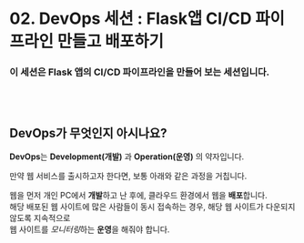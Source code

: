 # 02. DevOps 세션 : Flask앱 CI/CD 파이프라인 만들고 배포하기
### 이 세션은 Flask 앱의 CI/CD 파이프라인을 만들어 보는 세션입니다.    
<br>
<br>

## **DevOps**가 무엇인지 아시나요?  
**DevOps**는  **Development(개발)** 과 **Operation(운영)** 의 약자입니다.

만약 웹 서비스를 출시하고자 한다면, 보통 아래와 같은 과정을 거칩니다.  
  
웹을 먼저 개인 PC에서 **개발**하고 난 후에, 클라우드 환경에서 웹을 **배포**합니다.  
해당 배포된 웹 사이트에 많은 사람들이 동시 접속하는 경우, 해당 웹 사이트가 다운되지 않도록 지속적으로  
웹 사이트를 *모니터링*하는 **운영**을 해줘야 합니다.
